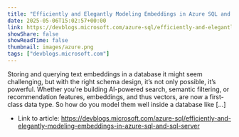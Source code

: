 ```yaml
---
title: "Efficiently and Elegantly Modeling Embeddings in Azure SQL and SQL Server"
date: 2025-05-06T15:02:57+00:00
link: https://devblogs.microsoft.com/azure-sql/efficiently-and-elegantly-modeling-embeddings-in-azure-sql-and-sql-server
showShare: false
showReadTime: false
thumbnail: images/azure.png
tags: ["devblogs.microsoft.com"]
---
```

Storing and querying text embeddings in a database it might seem challenging, but with the right schema design, it’s not only possible, it’s powerful. Whether you’re building AI-powered search, semantic filtering, or recommendation features, embeddings, and thus vectors, are now a first-class data type. So how do you model them well inside a database like […]

- Link to article: https://devblogs.microsoft.com/azure-sql/efficiently-and-elegantly-modeling-embeddings-in-azure-sql-and-sql-server
